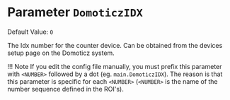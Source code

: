 # Parameter `DomoticzIDX`
Default Value: `0`

The Idx number for the counter device. Can be obtained from the devices setup page on the Domoticz system.

!!! Note
    If you edit the config file manually, you must prefix this parameter with `<NUMBER>` followed by a dot (eg. `main.DomoticzIDX`). The reason is that this parameter is specific for each `<NUMBER>` (`<NUMBER>` is the name of the number sequence defined in the ROI's).
